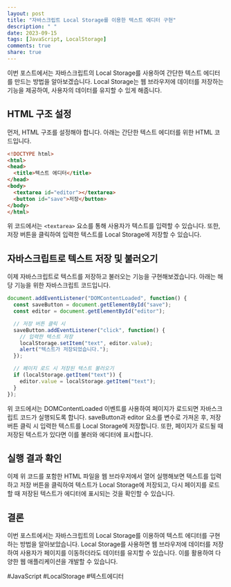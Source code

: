 ```yaml
---
layout: post
title: "자바스크립트 Local Storage를 이용한 텍스트 에디터 구현"
description: " "
date: 2023-09-15
tags: [JavaScript, LocalStorage]
comments: true
share: true
---
```


이번 포스트에서는 자바스크립트의 Local Storage를 사용하여 간단한 텍스트 에디터를 만드는 방법을 알아보겠습니다. Local Storage는 웹 브라우저에 데이터를 저장하는 기능을 제공하여, 사용자의 데이터를 유지할 수 있게 해줍니다.

## HTML 구조 설정

먼저, HTML 구조를 설정해야 합니다. 아래는 간단한 텍스트 에디터를 위한 HTML 코드입니다.

```html
<!DOCTYPE html>
<html>
<head>
  <title>텍스트 에디터</title>
</head>
<body>
  <textarea id="editor"></textarea>
  <button id="save">저장</button>
</body>
</html>
```

위 코드에서는 `<textarea>` 요소를 통해 사용자가 텍스트를 입력할 수 있습니다. 또한, 저장 버튼을 클릭하여 입력한 텍스트를 Local Storage에 저장할 수 있습니다.

## 자바스크립트로 텍스트 저장 및 불러오기

이제 자바스크립트로 텍스트를 저장하고 불러오는 기능을 구현해보겠습니다. 아래는 해당 기능을 위한 자바스크립트 코드입니다.

```javascript
document.addEventListener("DOMContentLoaded", function() {
  const saveButton = document.getElementById("save");
  const editor = document.getElementById("editor");

  // 저장 버튼 클릭 시
  saveButton.addEventListener("click", function() {
    // 입력한 텍스트 저장
    localStorage.setItem("text", editor.value);
    alert("텍스트가 저장되었습니다.");
  });

  // 페이지 로드 시 저장된 텍스트 불러오기
  if (localStorage.getItem("text")) {
    editor.value = localStorage.getItem("text");
  }
});
```

위 코드에서는 DOMContentLoaded 이벤트를 사용하여 페이지가 로드되면 자바스크립트 코드가 실행되도록 합니다. saveButton과 editor 요소를 변수로 가져온 후, 저장 버튼 클릭 시 입력한 텍스트를 Local Storage에 저장합니다. 또한, 페이지가 로드될 때 저장된 텍스트가 있다면 이를 불러와 에디터에 표시합니다.

## 실행 결과 확인

이제 위 코드를 포함한 HTML 파일을 웹 브라우저에서 열어 실행해보면 텍스트를 입력하고 저장 버튼을 클릭하여 텍스트가 Local Storage에 저장되고, 다시 페이지를 로드할 때 저장된 텍스트가 에디터에 표시되는 것을 확인할 수 있습니다.

## 결론

이번 포스트에서는 자바스크립트의 Local Storage를 이용하여 텍스트 에디터를 구현하는 방법을 알아보았습니다. Local Storage를 사용하면 웹 브라우저에 데이터를 저장하여 사용자가 페이지를 이동하더라도 데이터를 유지할 수 있습니다. 이를 활용하여 다양한 웹 애플리케이션을 개발할 수 있습니다.

#JavaScript #LocalStorage #텍스트에디터